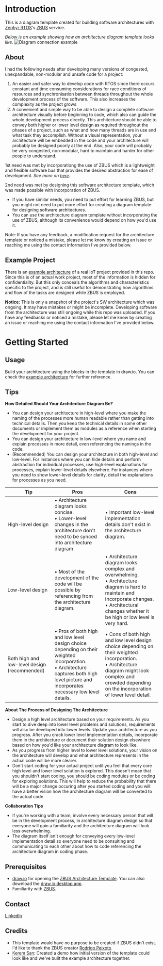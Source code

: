 # Introduction
This is a diagram template created for building software architectures with [Zephyr RTOS](https://docs.zephyrproject.org/latest/introduction/index.html)'s [ZBUS](https://docs.zephyrproject.org/latest/services/zbus/index.html) service.

_Below is an example showing how an architecture diagram template looks like._
![Diagram connection example](https://github.com/Batto1/Zephyr-ZBUS-Architecture-Diagram-Template/assets/76911536/8b9c92c1-c340-403b-a75d-af7959faf649)

## About
I had the following needs after developing many versions of congested, unexpandable, non-modular and unsafe code for a project:
1. An easier and safer way to develop code with RTOS since there occurs constant and time consuming considerations for race conditions of resources and synchronisation between threads throughout the whole development process of the software. This also increases the complexity as the project grows.
2. A convenient and simple way to be able to design a complete software architecture visually before beginning to code, which also can guide the whole development process directly. This architecture should be able to convey both higher or lower level design as required throughout the phases of a project, such as what and how many threads are in use and what task they accomplish. Without a visual representation, your architecture will be embedded in the code and your architecture will probably be designed poorly at the end. Also, your code will probably be very congested, non-modular, hard to maintain and harder for other people to understand.

1st need was met by incorporationg the use of ZBUS which is a lightweight and flexible software bus that provides the desired abstraction for ease of development. _See more on [here](https://docs.zephyrproject.org/latest/services/zbus/index.html)._

2nd need was met by designing this software architecture template, which was made possible with incorporation of ZBUS.

* If you have similar needs, you need to put effort for learning ZBUS, but you might not need to put more effort for creating a diagram template for designing software architectures. 
* You can use the architecture diagram template without incorporating the use of ZBUS, although its convenience would depend on how you'd use it. 
  
Note: If you have any feedback, a modification request for the architecture template or noticed a mistake, please let me know by creating an issue or reaching me using the contact information I've provided below.


## Example Project
There is an [example architecture](https://github.com/Batto1/Zephyr-ZBUS-Architecture-Diagram-Template/blob/730daa6ae7a3276a20c41233fdf4c2badc79a6ec/Example%20Architecture%20of%20a%20Real%20IoT%20Project.pdf) of a real IoT project provided in this repo. Since this is of an actual work project, most of the information is hidden for confidentiality. But this only conceals the algorithms and characteristics specific to the project, and is still useful for demonstrating how algorithms and flow of the tasks are designed while ZBUS is employed.

**Notice:** This is only a snapshot of the project's SW architecture which was ongoing. It may have mistakes or might be incomplete. Developing software from the architecture was still ongoing while this repo was uploaded. If you have any feedbacks or noticed a mistake, please let me know by creating an issue or reaching me using the contact information I've provided below.

# Getting Started

## Usage
Build your architecture using the blocks in the template in draw.io. You can check the [example architecture](https://github.com/Batto1/Zephyr-ZBUS-Architecture-Diagram-Template/blob/730daa6ae7a3276a20c41233fdf4c2badc79a6ec/Example%20Architecture%20of%20a%20Real%20IoT%20Project.pdf) for further reference.

## Tips
**How Detailed Should Your Architecture Diagram Be?**
* You can design your architecture in high-level where you make the naming of the processes more human readable rather than getting into technical details. Then you keep the technical details in some other documents or implement them as modules as a reference when starting the development for your project.
* You can design your architecture in low-level where you name and explain processes in more detail, even referencing the namings in the code. 
* (Recommended) You can design your architecture in both high-level and low-level. For instances where you can hide details and perform abstraction for individual processes, use high-level explanations for processes, explain lower-level details elsewhere. For instances where you need to show lower-level details for clarity, detail the explanations for processes as you need. 

|   Tip   | Pros          |     Cons      |
|-------------| ------------- | ------------- |
|    High-level design     | • Architecture diagram looks concise. <br> • Lower-level changes in the architecture don't need to be synced into architecture diagram | • Important low-level implementation details don't exist in the architecture diagram.   |
|    Low-level design     | • Most of the development of the code will be possible by referencing from the architecture diagram.  | • Architecture diagram looks complex and overwhelming. <br>  • Architecture diagram is hard to maintain and incorporate changes. <br>  • Architectural changes whether it be high or low level is very hard. |
|    Both high and low-level design (recommended)    | • Pros of both high and low level design choice depending on their weighted incorporation. <br> • Architecture captures both high level picture and incorporates necessary low level details. | • Cons of both high and low level design choice depending on their weighted incorporation. <br> • Architecture diagram might look complex and crowded depending on the incorporation of lower level detail. |

**About The Process of Designing The Architecture**
* Design a high level architecture based on your requirements. As you start to dive deep into lower level problems and solutions, requirements will also be developed into lower levels. Update your architecture as you progress. After you crack lower level implementation details, incorporate them in the architecture or document their solution design elsewhere based on how you'd like your architecture diagram to look like. 
* As you progress from higher level to lower level solutions, your vision on the architecture will develop and what architecture represents in the actual code will be more clearer.
* Don't start coding for your actual project until you feel that every core high level and lower level solution is explored. This doesn't mean that you shouldn't start coding, you should be coding modules or be coding for exploring solutions. This will help to reduce the probability that there will be a major change occuring after you started coding and you will have a better vision how the architecture diagram will be converted to the actual code.

**Collaboration Tips**
* If you're working with a team, involve every necessary person that will be in the development process, in architecture diagram design so that everyone will gain a familiarity and the architecture diagram will look less overwhelming.
* The diagram itself isn't enough for conveying every low-level implementation detail so everyone need to be consulting and communicating to each other about how to code referencing the architecture diagram in coding phase.

## Prerequisites
* [draw.io](https://draw.io/) for opening the [ZBUS Architecture Template](https://github.com/Batto1/Zephyr-ZBUS-Architecture-Diagram-Template/blob/730daa6ae7a3276a20c41233fdf4c2badc79a6ec/SW%20Architecture%20With%20ZBUS%20Diagram%20Template%20v1.19.0.drawio). You can also download the [draw.io desktop app](https://github.com/jgraph/drawio-desktop/releases/tag/v22.1.16).
* Familiarity with [ZBUS](https://docs.zephyrproject.org/latest/services/zbus/index.html).

## Contact
[LinkedIn](https://www.linkedin.com/in/hikmet-batuhan-g%C3%B6rg%C3%BCl%C3%BC-3758581b5)

## Credits
* This template would have no purpose to be created if ZBUS didn't exist. I'd like to thank the ZBUS creator [Rodrigo Peixoto](https://github.com/rodrigopex).
* [Kerem Sarı](https://github.com/KeremSAR): Created a demo how initial version of the template could look like and we've built the example architecture together.  
